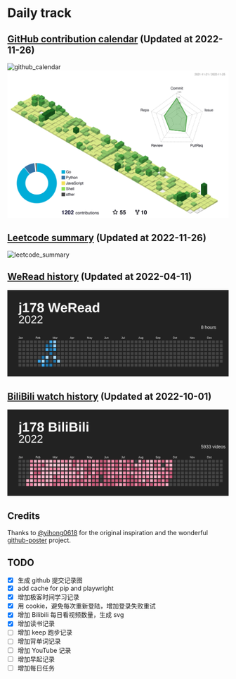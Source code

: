 # Daily track

## [GitHub contribution calendar](https://github.com/j178) (Updated at 2022-11-26)
![github_calendar](https://s2.loli.net/2022/11/26/KTcAi7luUZteYdW.png)
![github_profile_3D](./data/profile-customize.svg)

## [Leetcode summary](https://leetcode-cn.com/u/j178) (Updated at 2022-11-26)
![leetcode_summary](https://s2.loli.net/2022/11/26/rwZXOTVJQeAy1nb.png)

## [WeRead history](https://weread.qq.com) (Updated at 2022-04-11)
![weread_history](./data/weread_history.svg)

## [BiliBili watch history](https://bilibili.com) (Updated at 2022-10-01)
![bilibili_history](./data/bilibili_history.svg)


## Credits
Thanks to [@yihong0618](https://github.com/yihong0618) for the original inspiration and the wonderful [github-poster](https://github.com/yihong0618/GitHubPoster) project.


## TODO
- [x] 生成 github 提交记录图
- [x] add cache for pip and playwright
- [x] 增加极客时间学习记录
- [x] 用 cookie，避免每次重新登陆，增加登录失败重试
- [x] 增加 Bilibili 每日看视频数量，生成 svg
- [x] 增加读书记录
- [ ] 增加 keep 跑步记录
- [ ] 增加背单词记录
- [ ] 增加 YouTube 记录
- [ ] 增加早起记录
- [ ] 增加每日任务
